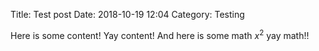 Title: Test post
Date: 2018-10-19 12:04
Category: Testing

Here is some content!  Yay content! And here is some math $x^2$ yay math!!
